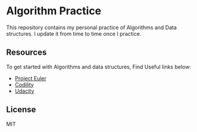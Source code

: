 # Algorithm Practice

This repository contains my personal practice of Algorithms and Data structures. I update it from time to time once I practice.

## Resources

To get started with Algorithms and data structures, Find Useful links below:

* [Project Euler](https://projecteuler.net/about)
* [Codility](https://app.codility.com/programmers/lessons/1-iterations/)
* [Udacity](https://www.udacity.com/course/data-structures-and-algorithms-in-python--ud513)


## License

MIT
